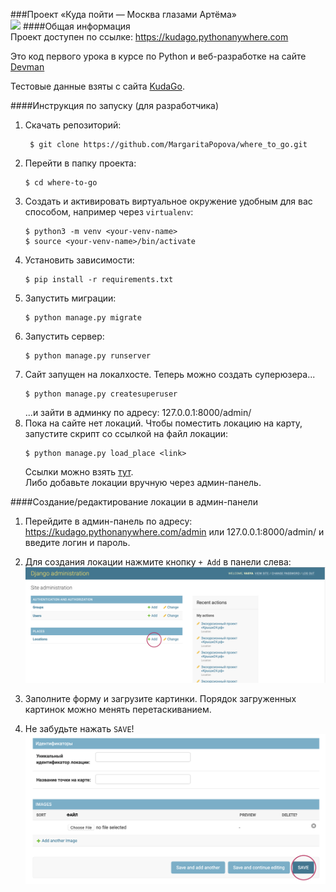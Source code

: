 ###Проект «Куда пойти — Москва глазами Артёма»    
![](static/Screenshot%202021-02-14%20at%2000.53.39.png)
####Общая информация   
Проект доступен по ссылке: https://kudago.pythonanywhere.com

Это код первого урока в курсе по Python и веб-разработке на сайте [Devman](https://dvmn.org)

Тестовые данные взяты с сайта [KudaGo](https://kudago.com/).

####Инструкция по запуску (для разработчика)   
1. Скачать репозиторий: 
   ```
    $ git clone https://github.com/MargaritaPopova/where_to_go.git
   ```
2. Перейти в папку проекта:
   ```
   $ cd where-to-go
   ```
3. Создать и активировать виртуальное окружение удобным для вас способом, например через ```virtualenv```:
   ```
   $ python3 -m venv <your-venv-name>
   $ source <your-venv-name>/bin/activate
   ```
4. Установить зависимости:
   ```
   $ pip install -r requirements.txt
   ```
5. Запустить миграции:
    ```
   $ python manage.py migrate
   ```
6. Запустить сервер:
    ```
   $ python manage.py runserver
   ```
7. Сайт запущен на локалхосте. Теперь можно создать суперюзера...
    ```
   $ python manage.py createsuperuser
   ```
   ...и зайти в админку по адресу: 127.0.0.1:8000/admin/
8. Пока на сайте нет локаций. Чтобы поместить локацию на карту, запустите скрипт cо ссылкой на файл локации:
    ```
   $ python manage.py load_place <link>
   ```
   Ссылки можно взять [тут](links.txt).   
   Либо добавьте локации вручную через админ-панель. 

####Создание/редактирование локации в админ-панели   

1. Перейдите в админ-панель по адресу: https://kudago.pythonanywhere.com/admin или 127.0.0.1:8000/admin/ и введите логин и пароль.

1. Для создания локации нажмите кнопку ```+ Add``` в панели слева:
 ![](static/Screenshot%202021-02-14%20at%2000.44.17.png)
2. Заполните форму и загрузите картинки. Порядок загруженных картинок можно менять перетаскиванием. 
3. Не забудьте нажать ```SAVE```!
![](static/Screenshot%202021-02-14%20at%2000.51.41.png)
